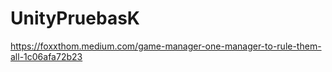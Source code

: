 # UnityPruebasK


https://foxxthom.medium.com/game-manager-one-manager-to-rule-them-all-1c06afa72b23
